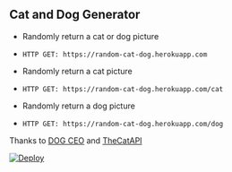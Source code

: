## Cat and Dog Generator

- Randomly return a cat or dog picture
- `HTTP GET: https://random-cat-dog.herokuapp.com`


- Randomly return a cat picture
- `HTTP GET: https://random-cat-dog.herokuapp.com/cat`


- Randomly return a dog picture
- `HTTP GET: https://random-cat-dog.herokuapp.com/dog`


Thanks to [DOG CEO](https://dog.ceo/) and [TheCatAPI](https://thecatapi.com/)

[![Deploy](https://www.herokucdn.com/deploy/button.svg)](https://heroku.com/deploy)
